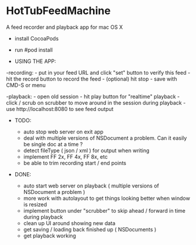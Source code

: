 HotTubFeedMachine
=================

A feed recorder and playback app for mac OS X

- install CocoaPods
- run #pod install

- USING THE APP:

 -recording:
    - put in your feed URL and click "set" button to verify this feed
    - hit the record button to record the feed
    - (optional) hit stop
    - save with CMD-S or menu
 
 -playback:
    - open old session
    - hit play button for "realtime" playback
    - click / scrub on scrubber to move around in the session during playback
    - use http://localhost:8080 to see feed output
  
- TODO:
  - auto stop web server on exit app
  - deal with multiple versions of NSDocument a problem.  Can it easily be single doc at a time ? 
  - detect fileType ( json / xml ) for output when writing
  - implement FF 2x, FF 4x, FF 8x, etc
  - be able to trim recording start / end points
  
- DONE:
  - auto start web server on playback ( multiple versions of NSDocument a problem )  
  - more work with autolayout to get things looking better when window is resized
  - implement button under "scrubber" to skip ahead / forward in time during playback
  - clean up UI around showing new data
  - get saving / loading back finished up ( NSDocuments ) 
  - get playback working
  
  
